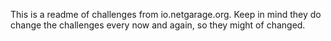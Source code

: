 This is a readme of challenges from io.netgarage.org. Keep in mind they do change the challenges every now and again, so they might of changed.
